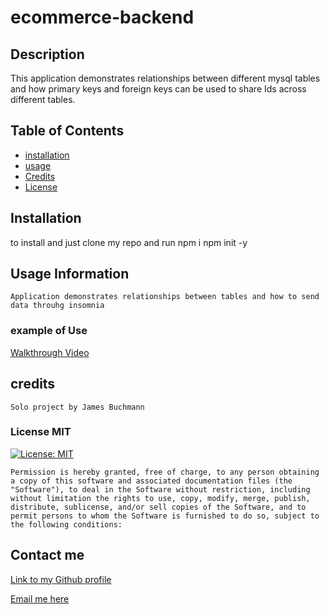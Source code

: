 # ecommerce-backend
## Description
 This application demonstrates relationships between different mysql tables and how primary keys and foreign keys can be used to share Ids across different tables. 
## Table of Contents
- [installation](#installation)
- [usage](#usage)
- [Credits](#credits)
- [License](#license)

## Installation
   to install and just clone my repo and run npm i npm init -y
## Usage Information
    Application demonstrates relationships between tables and how to send data throuhg insomnia
### example of Use
[Walkthrough Video](https://studio.youtube.com/video/xnI-awH70sk/edit)





## credits
    Solo project by James Buchmann
### License MIT
[![License: MIT](https://img.shields.io/badge/License-MIT-yellow.svg)](https://opensource.org/licenses/MIT)

    Permission is hereby granted, free of charge, to any person obtaining a copy of this software and associated documentation files (the "Software"), to deal in the Software without restriction, including without limitation the rights to use, copy, modify, merge, publish, distribute, sublicense, and/or sell copies of the Software, and to permit persons to whom the Software is furnished to do so, subject to the following conditions:
## Contact me
   [Link to my Github profile](https://github.com/jbuck123)

   [Email me here](mailto:admin@cloudhadoop.com)
